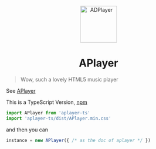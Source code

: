 <p align="center">
<img src="https://ws4.sinaimg.cn/large/006tKfTcgy1fhu01y9uy7j305k04s3yc.jpg" alt="ADPlayer" width="100">
</p>
<h1 align="center">APlayer</h1>

> Wow, such a lovely HTML5 music player

See [APlayer](https://github.com/MoePlayer/APlayer/)

This is a TypeScript Version, [npm](https://www.npmjs.com/package/aplayer-ts)

```TypeScript
import APlayer from 'aplayer-ts'
import 'aplayer-ts/dist/APlayer.min.css'
```

and then you can

```TypeScript
instance = new APlayer({ /* as the doc of aplayer */ })
```
